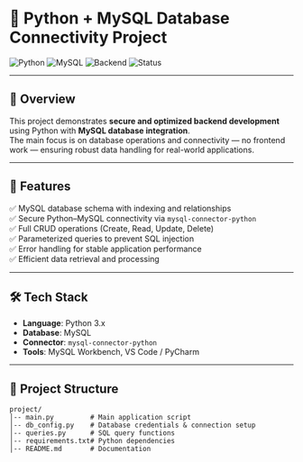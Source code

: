 # 🐍 Python + MySQL Database Connectivity Project  

![Python](https://img.shields.io/badge/Python-3.x-blue?logo=python&logoColor=white)
![MySQL](https://img.shields.io/badge/MySQL-Database-orange?logo=mysql&logoColor=white)
![Backend](https://img.shields.io/badge/Focus-Backend%20Development-green)
![Status](https://img.shields.io/badge/Status-Completed-success)

---

## 📌 Overview  
This project demonstrates **secure and optimized backend development** using Python with **MySQL database integration**.  
The main focus is on database operations and connectivity — no frontend work — ensuring robust data handling for real-world applications.

---

## 🚀 Features  
✅ MySQL database schema with indexing and relationships  
✅ Secure Python–MySQL connectivity via `mysql-connector-python`  
✅ Full CRUD operations (Create, Read, Update, Delete)  
✅ Parameterized queries to prevent SQL injection  
✅ Error handling for stable application performance  
✅ Efficient data retrieval and processing  

---

## 🛠 Tech Stack  
- **Language**: Python 3.x  
- **Database**: MySQL  
- **Connector**: `mysql-connector-python`  
- **Tools**: MySQL Workbench, VS Code / PyCharm  

---

## 📂 Project Structure  
```plaintext
project/
│-- main.py         # Main application script
│-- db_config.py    # Database credentials & connection setup
│-- queries.py      # SQL query functions
│-- requirements.txt# Python dependencies
│-- README.md       # Documentation
